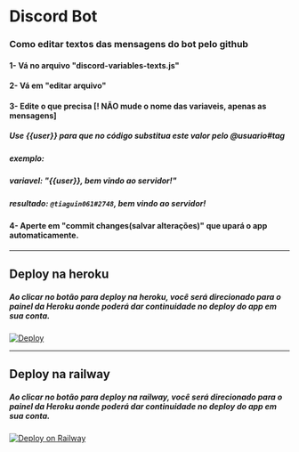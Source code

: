 # Discord Bot

### Como editar textos das mensagens do bot pelo github
#### 1- Vá no arquivo "discord-variables-texts.js"
#### 2- Vá em "editar arquivo"
#### 3- Edite o que precisa [! NÃO mude o nome das variaveis, apenas as mensagens]

##### Use {{user}} para que no código substitua este valor pelo @usuario#tag
##### exemplo:
##### variavel: "{{user}}, bem vindo ao servidor!"
##### resultado: `@tiaguin061#2748`, bem vindo ao servidor!

#### 4- Aperte em "commit changes(salvar alterações)" que upará o app automaticamente.

___

## Deploy na heroku
##### Ao clicar no botão para deploy na heroku, você será direcionado para o painel da Heroku aonde poderá dar continuidade no deploy do app em sua conta.

<!-- #### Segue a documentação para te auxiliar em todo este processo
[![](https://img.shields.io/badge/-Documentação-5276f2)](#docs-to-deploy) -->

[![Deploy](https://www.herokucdn.com/deploy/button.svg)](https://heroku.com/deploy?template=https://github.com/thalex/discord)

___

## Deploy na railway
##### Ao clicar no botão para deploy na railway, você será direcionado para o painel da Heroku aonde poderá dar continuidade no deploy do app em sua conta.

[![Deploy on Railway](https://railway.app/button.svg)](https://railway.app/new/template/D8zdKz?referralCode=THALES)